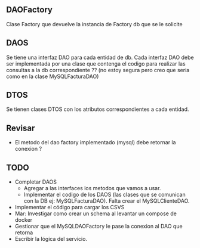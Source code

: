 ## DAOFactory
Clase Factory que devuelve la instancia de Factory db que se le solicite

## DAOS
Se tiene una interfaz DAO para cada entidad de db.
Cada interfaz DAO debe ser implementada por una clase que contenga el codigo para realizar las consultas a la db correspondiente ?? (no estoy segura pero creo que seria como en la clase MySQLFacturaDAO)

## DTOS
Se tienen clases DTOS con los atributos correspondientes a cada entidad.


## Revisar 
* El metodo del dao factory implementado (mysql) debe retornar la conexion ? 

## TODO
* Completar DAOS
  * Agregar a las interfaces los metodos que vamos a usar.
  * Implementar el codigo de los DAOS (las clases que se comunican con la DB ej: MySQLFacturaDAO). Falta crear el MySQLClienteDAO.
* Implementar el código para cargar los CSVS
* Mar: Investigar como crear un schema al levantar un compose de docker
* Gestionar que el MySQLDAOFactory le pase la conexion al DAO que retorna
* Escribir la lógica del servicio.